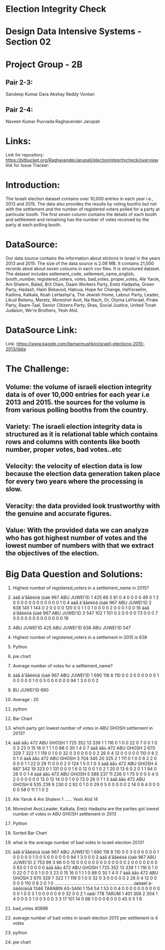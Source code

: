 # Election Integrity Check
# Design Data Intensive Systems - Section 02
# Project Group - 2B
  ## Pair 2-3:
  Sandeep Kumar Dara
  Akshay Reddy Vontari
  ## Pair 2-4:
  Naveen Kumar Puvvada
  Raghavender Jarupati
# Links:
Link for repository: https://bitbucket.org/RaghavenderJarupati/electionintegritycheck/overview
link for Issue Tracker:
# Introduction:
The Israeli election dataset contains over 10,000 entries in each year i.e., 2013 and 2015. The data also provides the results by voting booths but not with the settlement and the number of registered voters polled for a party at particular booth. The first seven column contains the details of each booth and settlement and remaining has the number of votes received by the party at each polling booth.
# DataSource:
  Our data source contains the information about elctions in Israel in the years 2013 and 2015. The size of the data source is 2.08 MB. It contains 21,000 records abnd about seven coloums in each csv files. It is structured dataset. The dataset includes setlement_code, setlement_name_english, booth_number, registered_voters, votes, bad_votes, proper_votes, Ale Yarok, Am Shalem, Balad, Brit Olam, Daam Workers Party, Eretz Hadasha, Green Party, Hadash, Haim Bekavod, Hatnua, Hope for Change, HaYisraelim, Kadima, Kalkala, Koah LeHashpi'a, The Jewish Home, Labour Party, Leader, Likud Beitenu, Meretz, Moreshet Avot, Na Nach, Or, Otzma LeYisrael, Pirate Party, Raam-Taal, Senior Citizens Party, Shas, Social Justice, United Torah Judaism, We're Brothers, Yesh Atid.
# DataSource Link:
Link: https://www.kaggle.com/itamarmushkin/israeli-elections-2015-2013/data
# The Challenge:
  ## Volume: the volume of israeli election integrity data is of over 10,000 entries for each year i.e 2013 and 2015. the sources for the volume is from various polling booths from the country.
  ## Variety: The israeli election integrity data is structured as it is relational table which contains rows and columns with contents like booth number, proper votes, bad votes..etc
  ## Velocity: the velocity of election data is low because the election data generation taken place for every two years where the processing is slow.
  ## Veracity: the data provided look trustworthy with the genuine and accurate figures.
  ## Value: With the provided data we can analyze who has got highest number of votes and the lowest number of numbers with that we extract the objectives of the election.
# Big Data Question and Solutions:
 1. Highest number of registered_voters in a settlement_name in 2015?
1.   àáå â'ååééòã (ùáè	967	ABU JUWEI'ID	1	425	66	5	61	0	4	0	0	0	0	49	0	1	2	0	0	0	0	0	0	0	0	0	0	0	0	1	0	4
      àáå â'ååééòã (ùáè	967	ABU JUWEI'ID	2	638	145	1	144	0	2	0	0	0	0	120	0	0	1	1	0	1	0	0	0	0	2	0	0	0	1	0	0	16
      àáå â'ååééòã (ùáè	967	ABU JUWEI'ID	3	547	102	1	101	0	2	0	0	0	0	73	0	0	0	7	0	0	0	0	0	0	0	0	0	0	0	0	0	19
2.  ABU JUWEI'ID 425
    ABU JUWEI'ID 638
    ABU JUWEI'ID 547
3. Highest  number of registered_voters in a settlement in 2015 is 638
4.  Python
5.  pie chart


 2. Average number of votes for a settlement_name?
 1.  àáå â'ååééòã (ùáè	967	ABU JUWEI'ID	1	690	118	8	110	0	0	3	0	0	0	0	0	0	1	0	0	0	0	0	1	0	0	5	0	0	0	0	0	0	94	1	3	0	0	0	2
 2. BU JUWEI'ID  690
 3. Average :  20
 4. python
 5. Bar Chart
 
 3. which party got lowest number of votes in ABU GHOSH settlement in 2013?
   1.  
       àáå âåù	472	ABU GHOSH	1	725	352	13	339	1	1	116	0	1	0	0	22	0	7	0	0	1	0	0	3	23	0	15	16	0	1	1	1	0	88	0	30	1	4	0	7
        àáå âåù	472	ABU GHOSH	2	670	329	7	322	1	1	119	0	1	0	0	32	0	3	0	0	0	0	0	2	26	0	4	12	0	0	0	0	0	110	0	8	2	0	1	0
        àáå âåù	472	ABU GHOSH	3	704	345	20	325	2	1	111	0	1	0	0	6	2	2	0	0	0	0	1	1	22	0	29	11	0	0	0	2	0	124	1	5	0	1	0	3
        àáå âåù	472	ABU GHOSH	4	667	342	19	323	0	1	131	0	0	0	1	6	0	12	0	0	1	0	2	1	20	0	13	6	0	2	0	1	1	94	0	26	0	0	1	4
        àáå âåù	472	ABU GHOSH	5	588	237	11	226	0	1	75	0	0	0	0	4	0	2	0	0	0	0	0	0	13	0	12	14	0	0	1	0	0	73	0	26	0	1	1	3
        àáå âåù	472	ABU GHOSH	6	535	239	9	230	0	2	92	0	1	0	0	29	0	5	0	0	0	0	0	2	14	0	8	4	0	0	0	0	0	58	0	11	1	1	0	2
  2. Ale Yarok 4
      Am Shalem  1
      ......
      Yesh Atid 14
  3. Moreshet Avot,Leader, Kalkala, Eretz Hadasha are the parties got lowest number of votes in ABU GHOSH settlement in 2013
  4.  Python
  5.  Sorted Bar Chart
  
4.  what is the average number of bad votes in israeli election 2013?
  1.  àáå â'ååééòã (ùáè	967	ABU JUWEI'ID	1	690	118	8	110	0	0	3	0	0	0	0	0	0	1	0	0	0	0	0	1	0	0	5	0	0	0	0	0	0	94	1	3	0	0	0	2
      àáå â'ååééòã (ùáè	967	ABU JUWEI'ID	2	753	99	3	96	0	0	10	0	0	0	0	0	0	0	0	0	0	0	0	0	2	0	0	0	0	0	0	0	0	83	0	1	0	0	0	0
      àáå âåù	472	ABU GHOSH	1	725	352	13	339	1	1	116	0	1	0	0	22	0	7	0	0	1	0	0	3	23	0	15	16	0	1	1	1	0	88	0	30	1	4	0	7
      àáå âåù	472	ABU GHOSH	2	670	329	7	322	1	1	119	0	1	0	0	32	0	3	0	0	0	0	0	2	26	0	4	12	0	0	0	0	0	110	0	8	2	0	1	0
      ...............................
      ...............................
      úøàáéï à-öàðò(éùå	1346	TARABIN AS-SANI	1	154	54	1	53	0	0	4	0	0	0	0	0	0	0	0	0	0	0	0	1	0	0	3	1	0	0	0	0	0	9	0	32	0	0	2	1
      úøåí	778	TARUM	1	401	306	2	304	1	4	0	0	0	3	1	0	0	5	0	0	3	3	17	101	14	0	88	1	0	0	0	6	0	0	0	45	0	5	1	6
  2.  bad_votes 40896
  3.  average number of bad votes in israeli election 2013 per settlement is 4 votes
  4.  python
  5.  pie chart